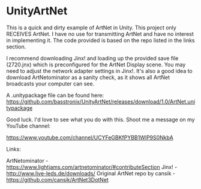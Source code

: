 # UnityArtNet

This is a quick and dirty example of ArtNet in Unity. This project only RECEIVES ArtNet. I have no use for transmitting ArtNet and have no interest in implementing it. The code provided is based on the repo listed in the links section.

I recommend downloading Jinx! and loading up the provided save file (2720.jnx) which is preconfigured for the ArtNet Display scene. You may need to adjust the network adapter settings in Jinx!. It's also a good idea to download ArtNetominator as a sanity check, as it shows all ArtNet broadcasts your computer can see.

A .unitypackage file can be found here: https://github.com/basstronix/UnityArtNet/releases/download/1.0/ArtNet.unitypackage

Good luck. I'd love to see what you do with this. Shoot me a message on my YouTube channel: 

https://www.youtube.com/channel/UCYFeGBKfPYBB1WlP9S0NkbA



Links:

ArtNetominator - https://www.lightjams.com/artnetominator/#contributeSection
Jinx! - http://www.live-leds.de/downloads/
Original ArtNet repo by cansik - https://github.com/cansik/ArtNet3DotNet
